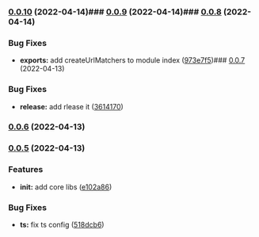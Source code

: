 

### [0.0.10](https://https//github.com/appKODE/pathfinder-web-core/compare/v0.0.9...v0.0.10) (2022-04-14)### [0.0.9](https://https//github.com/appKODE/pathfinder-web-core/compare/v0.0.8...v0.0.9) (2022-04-14)### [0.0.8](https://https//github.com/appKODE/pathfinder-web-core/compare/v0.0.7...v0.0.8) (2022-04-14)


### Bug Fixes

* **exports:** add createUrlMatchers to module index ([973e7f5](https://https//github.com/appKODE/pathfinder-web-core/commit/973e7f577a21c60547c80cbace7801b6e8085ec2))### [0.0.7](https://https//github.com/appKODE/pathfinder-web-core/compare/v0.0.6...v0.0.7) (2022-04-13)


### Bug Fixes

* **release:** add rlease it ([3614170](https://https//github.com/appKODE/pathfinder-web-core/commit/36141701a64a136926fcf76c598c50216d4535e7))

### [0.0.6](https://https//github.com/appKODE/pathfinder-web-core/compare/v0.0.6...v0.0.7) (2022-04-13)

### [0.0.5](https://https//github.com/appKODE/pathfinder-web-core/compare/v0.0.6...v0.0.7) (2022-04-13)


### Features

* **init:** add core libs ([e102a86](https://https//github.com/appKODE/pathfinder-web-core/commit/e102a8630f584011d54256a14d0f2b693cb7e113))


### Bug Fixes

* **ts:** fix ts config ([518dcb6](https://https//github.com/appKODE/pathfinder-web-core/commit/518dcb69cdf6e8a7090ea5be60ef45d6791b98ac))